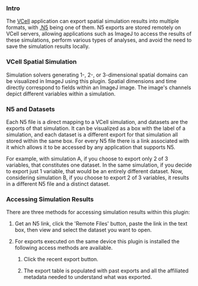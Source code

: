 ### Intro
The [VCell](https://vcell.org/) application can export spatial simulation results into multiple formats, with
[.N5](https://imagej.net/libs/n5) being one of them. N5 exports are 
stored remotely on VCell servers, allowing applications such as ImageJ
to access the results of these simulations, perform various types of analyses,
and avoid the need to save the simulation results locally.

### VCell Spatial Simulation
Simulation solvers generating 1-, 2-, or 3-dimensional spatial 
domains can be visualized in ImageJ using this plugin. 
Spatial dimensions and time directly correspond to fields within an ImageJ 
image. The image's channels depict different variables within a simulation.

### N5 and Datasets
Each N5 file is a direct mapping to a VCell simulation, and datasets are the
exports of that simulation.
It can be visualized as a box with the 
label of a simulation, and each
dataset is a different export for that simulation all 
stored within the same box. For every N5 file there is a link associated
with it which allows it to be accessed by any application that supports N5.

For example, with simulation A, if you choose to export only 2 of 3 variables,
that constitutes one dataset. In the same simulation, if you decide to export just 1 variable,
that would be an entirely different dataset. Now, considering simulation B, if you choose to
export 2 of 3 variables, it results in a different N5 file and a distinct dataset.

### Accessing Simulation Results
There are three methods for accessing simulation results within this plugin:

1. Get an N5 link, click the 'Remote Files' button, paste the link in the text box,
then view and select the dataset you want to open.

2. For exports executed on the same device this plugin is installed the following access
methods are available.
   1. Click the recent export button.

   2. The export table is populated with past exports and all the affiliated metadata
   needed to understand what was exported.

